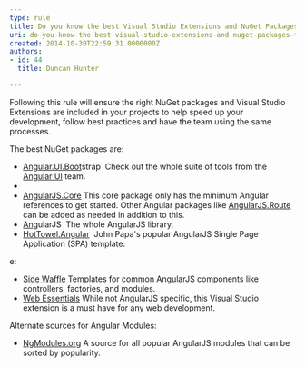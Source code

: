 ```yaml
---
type: rule
title: Do you know the best Visual Studio Extensions and NuGet Packages for AngularJS?
uri: do-you-know-the-best-visual-studio-extensions-and-nuget-packages-for-angularjs
created: 2014-10-30T22:59:31.0000000Z
authors:
- id: 44
  title: Duncan Hunter

---
```


Following this rule will ensure the right NuGet packages and Visual Studio Extensions are included in your projects to help speed up your development, follow best practices and have the team using the same processes.
 




 The best NuGet packages are:


- [Angular.UI.Boot](http&#58;//www.nuget.org/packages/Angular.UI.Bootstrap/)strap  
Check out the whole suite of tools from the [Angular UI](http&#58;//angular-ui.github.io/) team.
- 
- [AngularJS.Core](http&#58;//www.nuget.org/packages/AngularJS.Core/)
This core package only has the minimum Angular references to get started. Other Angular packages like [AngularJS.Route](https&#58;//www.nuget.org/packages/AngularJS.Route/) can be added as needed in addition to this.
- [An](http&#58;//www.nuget.org/packages/angularjs)gularJS 
The whole AngularJS library.
- [HotTowel.Angular](http&#58;//www.nuget.org/packages/HotTowel.Angular/)  
John Papa's popular AngularJS Single Page Application (SPA) template.


e:

- [Side Waffle](http&#58;//sidewaffle.com/)
Templates for common AngularJS components like controllers, factories, and modules.
- [Web Essentials](http&#58;//vswebessentials.com/)
While not AngularJS specific, this Visual Studio extension is a must have for any web development.





Alternate sources for Angular Modules:

- [NgModules.org](http&#58;//ngmodules.org/)
A source for all popular AngularJS modules that can be sorted by popularity.
